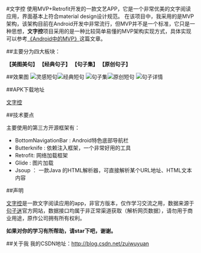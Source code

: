 #文字控
使用MVP+Retrofit开发的一款文艺APP，它是一个非常优美的文字阅读应用，界面基本上符合material design设计规范。 在该项目中，我采用的是MVP架构，该架构目前在Android开发中非常流行，但MVP并不是一个标准，它只是一种思想，**文字控**项目采用的是一种比较简单易懂的MVP架构实现方式，具体实现可以参考[《Android中的MVP》](http://rocko.xyz/2015/02/06/Android%E4%B8%AD%E7%9A%84MVP/)这篇文章。

##主要分为四大板块：

**【美图美句】 【经典句子】 【句子集】 【原创句子】**

##效果图
![灵感短句](https://github.com/zuiwuyuan/BeautifulWords/blob/master/imgs/1.png)![经典短句](https://github.com/zuiwuyuan/BeautifulWords/blob/master/imgs/2.png)
![句子集](https://github.com/zuiwuyuan/BeautifulWords/blob/master/imgs/3.png)![原创短句](https://github.com/zuiwuyuan/BeautifulWords/blob/master/imgs/4.png)
![句子详情](https://github.com/zuiwuyuan/BeautifulWords/blob/master/imgs/5.png)


##APK下载地址

[文字控](http://fir.im/beautifulwords)


##技术要点

主要使用的第三方开源框架有：

 - BottomNavigationBar : Android特色底部导航栏
 - Butterknife : 依赖注入框架，一个非常好用的工具
 - Retrofit: 网络加载框架
 - Glide : 图片加载
 - Jsoup ： 一款Java 的HTML解析器，可直接解析某个URL地址、HTML文本内容


##声明

[文字控](http://fir.im/beautifulwords)是一款文字阅读应用的app，非官方版本，仅作学习交流之用，数据来源于[句子迷](http://www.juzimi.com/)官方网站，数据接口均属于非正常渠道获取（解析网页数据），请勿用于商业用途，原作公司拥有所有权利。

**如果对你的学习有所帮助，请star下吧，谢谢。**

##关于我
我的CSDN地址：http://blog.csdn.net/zuiwuyuan
